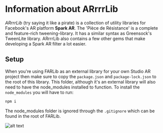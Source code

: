# Information about ARrrrLib
*ARrrrLib* (try saying it like a pirate) is a collection of utility libraries for Facebook's AR platform **Spark AR**.
The 'Pièce de Résistance' is a complete and feature-rich tweening-library. It has a similar syntax as Greensock's TweenLite library. ARrrrLib also contains a few other gems that make developing a Spark AR filter a lot easier.

## Setup
When you're using FARLib as an external library for your own Studio AR project then make sure to copy the ```package.json``` and ```package-lock.json``` to the root of this library. This folder, although it's an external library will also need to have the node_modules installed to function. To install the ```node_modules``` you will have to run:
```javascript
npm i
```
The node_modules folder is ignored through the ```.gitignore``` which can be found in the root of FARLib.

![alt text](https://github.com/ypmits/ARrrrLib/blob/develop/images/pirate.png)
